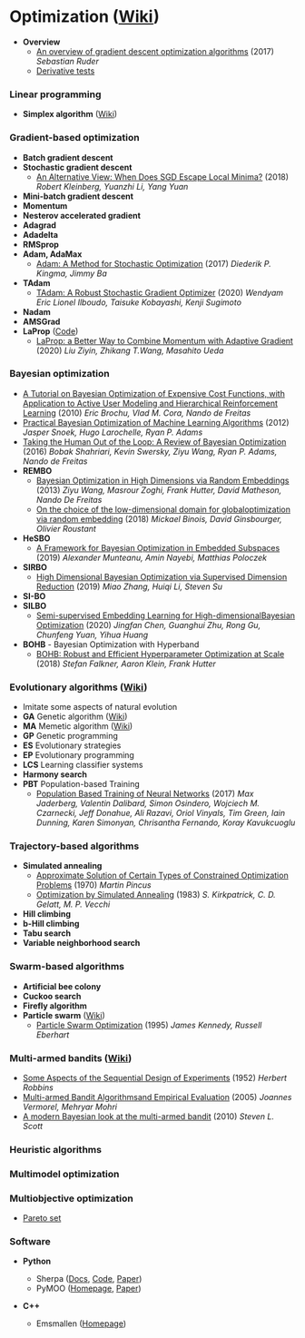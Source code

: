 # Optimization ([Wiki](https://en.wikipedia.org/wiki/Mathematical_optimization))

- **Overview**
  - [An overview of gradient descent optimization algorithms](https://arxiv.org/pdf/1609.04747.pdf) (2017) *Sebastian Ruder*
  - [Derivative tests](https://en.wikipedia.org/wiki/Derivative_test#First-derivative_test)

### Linear programming
- **Simplex algorithm** ([Wiki](https://en.wikipedia.org/wiki/Simplex_algorithm))

### Gradient-based optimization
- **Batch gradient descent**
- **Stochastic gradient descent**
  - [An Alternative View:  When Does SGD Escape Local Minima?](https://arxiv.org/pdf/1802.06175.pdf) (2018) *Robert Kleinberg, Yuanzhi Li, Yang Yuan*
- **Mini-batch gradient descent**
- **Momentum**
- **Nesterov accelerated gradient**
- **Adagrad**
- **Adadelta**
- **RMSprop**
- **Adam, AdaMax**
  - [Adam: A Method for Stochastic Optimization](https://arxiv.org/pdf/1412.6980.pdf) (2017) *Diederik P. Kingma, Jimmy Ba*
- **TAdam**
  - [TAdam: A Robust Stochastic Gradient Optimizer](https://arxiv.org/pdf/2003.00179.pdf) (2020) *Wendyam Eric Lionel Ilboudo, Taisuke Kobayashi, Kenji Sugimoto*
- **Nadam**
- **AMSGrad**
- **LaProp** ([Code](https://github.com/Z-T-WANG/LaProp-Optimizer))
  - [LaProp: a Better Way to Combine Momentum with Adaptive Gradient](https://arxiv.org/pdf/2002.04839.pdf) (2020) *Liu Ziyin, Zhikang T.Wang, Masahito Ueda*

### Bayesian optimization
  - [A Tutorial on Bayesian Optimization of Expensive Cost Functions, with Application to Active User Modeling and Hierarchical Reinforcement Learning](https://arxiv.org/pdf/1012.2599.pdf) (2010) *Eric Brochu, Vlad M. Cora, Nando de Freitas*
  - [Practical Bayesian Optimization of Machine Learning Algorithms](https://arxiv.org/pdf/1206.2944.pdf) (2012) *Jasper Snoek, Hugo Larochelle, Ryan P. Adams*
  - [Taking the Human Out of the Loop: A Review of Bayesian Optimization](https://www.cs.ox.ac.uk/people/nando.defreitas/publications/BayesOptLoop.pdf) (2016) *Bobak Shahriari, Kevin Swersky, Ziyu Wang, Ryan P. Adams, Nando de Freitas*
- **REMBO** 
  - [Bayesian Optimization in High Dimensions via Random Embeddings](https://www.cs.ubc.ca/~hutter/papers/13-IJCAI-BO-highdim.pdf) (2013) *Ziyu Wang, Masrour Zoghi, Frank Hutter, David Matheson, Nando De Freitas*
  - [On the choice of the low-dimensional domain for globaloptimization via random embedding](https://arxiv.org/pdf/1704.05318.pdf) (2018) *Mickael Binois, David Ginsbourger, Olivier Roustant*
- **HeSBO**
  - [A Framework for Bayesian Optimization in Embedded Subspaces](http://proceedings.mlr.press/v97/nayebi19a/nayebi19a.pdf) (2019) *Alexander Munteanu, Amin Nayebi, Matthias Poloczek*
- **SIRBO**
  - [High Dimensional Bayesian Optimization via Supervised Dimension Reduction](https://arxiv.org/pdf/1907.08953.pdf) (2019) *Miao Zhang, Huiqi Li, Steven Su*
- **SI-BO**
- **SILBO**
  - [Semi-supervised Embedding Learning for High-dimensionalBayesian Optimization](https://arxiv.org/pdf/2005.14601.pdf) (2020) *Jingfan Chen, Guanghui Zhu, Rong Gu, Chunfeng Yuan, Yihua Huang*
- **BOHB** - Bayesian Optimization with Hyperband
  - [BOHB: Robust and Efficient Hyperparameter Optimization at Scale](http://proceedings.mlr.press/v80/falkner18a/falkner18a.pdf) (2018) *Stefan Falkner, Aaron Klein, Frank Hutter*

### Evolutionary algorithms ([Wiki](https://en.wikipedia.org/wiki/Evolutionary_algorithm))
- Imitate some aspects of natural evolution
- **GA** Genetic algorithm ([Wiki](https://en.wikipedia.org/wiki/Genetic_algorithm))
- **MA** Memetic algorithm ([Wiki](https://en.wikipedia.org/wiki/Memetic_algorithm))
- **GP** Genetic programming
- **ES** Evolutionary strategies
- **EP** Evolutionary programming
- **LCS** Learning classifier systems
- **Harmony search**
- **PBT** Population-based Training
  - [Population Based Training of Neural Networks](https://arxiv.org/pdf/1711.09846.pdf) (2017) *Max Jaderberg, Valentin Dalibard, Simon Osindero, Wojciech M. Czarnecki, Jeff Donahue, Ali Razavi, Oriol Vinyals, Tim Green, Iain Dunning, Karen Simonyan, Chrisantha Fernando, Koray Kavukcuoglu*

### Trajectory-based algorithms
- **Simulated annealing**
  - [Approximate Solution of Certain Types of Constrained Optimization Problems](https://pubsonline.informs.org/doi/pdf/10.1287/opre.18.6.1225) (1970) *Martin Pincus*
  - [Optimization by Simulated Annealing](http://leonidzhukov.net/hse/2013/stochmod/papers/KirkpatrickGelattVecchi83.pdf) (1983) *S. Kirkpatrick, C. D. Gelatt, M. P. Vecchi*
- **Hill climbing**
- **b-Hill climbing**
- **Tabu search**
- **Variable neighborhood search**

### Swarm-based algorithms
- **Artificial bee colony**
- **Cuckoo search**
- **Firefly algorithm**
- **Particle swarm** ([Wiki](https://en.wikipedia.org/wiki/Particle_swarm_optimization))
  - [Particle Swarm Optimization](https://www.cs.tufts.edu/comp/150GA/homeworks/hw3/_reading6%201995%20particle%20swarming.pdf) (1995) *James Kennedy, Russell Eberhart*

### Multi-armed bandits ([Wiki](https://en.wikipedia.org/wiki/Multi-armed_bandit))
- [Some Aspects of the Sequential Design of Experiments](https://citeseerx.ist.psu.edu/viewdoc/download?doi=10.1.1.335.3232&rep=rep1&type=pdf) (1952) *Herbert Robbins*
- [Multi-armed Bandit Algorithmsand Empirical Evaluation](http://bandit.sourceforge.net/Vermorel2005poker.pdf) (2005) *Joannes Vermorel, Mehryar Mohri*
- [A modern Bayesian look at the multi-armed bandit](http://www.economics.uci.edu/~ivan/asmb.874.pdf) (2010) *Steven L. Scott*

### Heuristic algorithms

### Multimodel optimization

### Multiobjective optimization
  - [Pareto set](https://en.wikipedia.org/wiki/Pareto_efficiency#Use_in_engineering)

### Software
- **Python**
  - Sherpa ([Docs](https://parameter-sherpa.readthedocs.io/en/latest/), [Code](https://github.com/sherpa-ai/sherpa), [Paper](https://arxiv.org/pdf/2005.04048.pdf))
  - PyMOO ([Homepage](https://pymoo.org/), [Paper](https://arxiv.org/pdf/2002.04504.pdf))

- **C++**
  - Emsmallen ([Homepage](https://ensmallen.org/))
